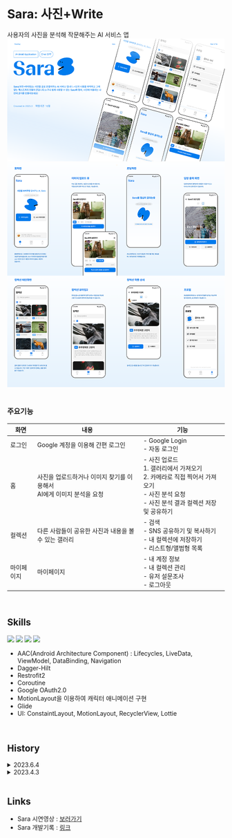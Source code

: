 # Sara: 사진+Write
사용자의 사진을 분석해 작문해주는 AI 서비스 앱
<img src="./img/sara_inform.png"></br>
<img src="./img/sara_details.png"></br>
</br>

### 주요기능
화면|내용|기능
------|---|---
로그인|Google 계정을 이용해 간편 로그인|- Google Login </br>- 자동 로그인
홈|사진을 업로드하거나 이미지 찾기를 이용해서</br>AI에게 이미지 분석을 요청|- 사진 업로드</br>  1. 갤러리에서 가져오기</br>  2. 카메라로 직접 찍어서 가져오기</br>- 사진 분석 요청</br>- 사진 분석 결과 컬렉션 저장 및 공유하기
컬렉션|다른 사람들이 공유한 사진과 내용을 볼 수 있는 갤러리|- 검색</br>- SNS 공유하기 및 복사하기</br>- 내 컬렉션에 저장하기</br>- 리스트형/앨범형 목록 
마이페이지|마이페이지|- 내 계정 정보</br>- 내 컬렉션 관리</br>- 유저 설문조사</br>- 로그아웃

</br>

## Skills
<img src="https://img.shields.io/badge/Android-34A853?style=flat&logo=android&logoColor=white"/> <img src="https://img.shields.io/badge/Kotlin-7F52FF?style=flat&logo=Kotlin&logoColor=white"/> <img src="https://img.shields.io/badge/MVVM-000000?style=flat&logo=&logoColor=white"/> <img src="https://img.shields.io/badge/RESTful API-000000?style=flat&logo=&logoColor=000000"/> 
+ AAC(Android Architecture Component) : Lifecycles, LiveData, ViewModel, DataBinding, Navigation
+ Dagger-Hilt
+ Restrofit2
+ Coroutine
+ Google OAuth2.0
+ MotionLayout을 이용하여 캐릭터 애니메이션 구현
+ Glide
+ UI: ConstaintLayout, MotionLayout, RecyclerView, Lottie

</br>

## History
<details><summary>2023.6.4</summary>
코드 리팩토링 : 프래그먼트 메모리 누수 개선
</details>   
<details><summary>2023.4.3</summary>
Sara 앱 완성
</details>   

</br>

## Links
+ Sara 시연영상 : [보러가기](https://drive.google.com/file/d/1G7sUwH7c1lvuCg9eniw_8kCr3wPiRuhD/view)</br>
+ Sara 개발기록 : [링크](https://reflective-goose-443.notion.site/Sara-187db945dd5e4075812482dcf35dd1aa?pvs=4)</br>
